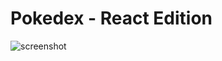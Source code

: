 # Pokedex - React Edition

![screenshot](https://user-images.githubusercontent.com/22593402/27973704-46ce983c-635b-11e7-9e9e-5afdae04d8fa.png)
